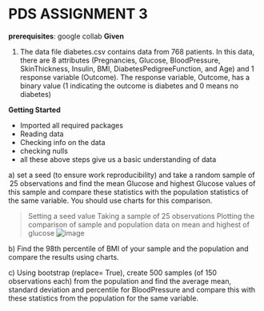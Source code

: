 # PDS ASSIGNMENT 3
**prerequisites**:
google collab 
**Given**
1) The data file diabetes.csv contains data from 768 patients. In this data, there are 8 attributes (Pregnancies, Glucose, BloodPressure, SkinThickness, Insulin, BMI, DiabetesPedigreeFunction, and Age) and 1 response variable (Outcome). The response variable, Outcome, has a binary value (1 indicating the outcome is diabetes and 0 means no diabetes)
   
**Getting Started**  
- Imported all required packages
- Reading data
- Checking info on the data
- checking nulls
- all these above steps give us a basic understanding of data

a)  set a seed (to ensure work reproducibility) and take a random sample of  25 observations and find the mean Glucose and highest Glucose values of this sample and compare these statistics with the population statistics of the same variable. You should use charts for this comparison.
> Setting a seed value
> Taking a sample of 25 observations
> Plotting the comparison of sample and population data on mean and highest of glucose
![image](https://github.com/chsandeep8/pdsasgmnt3/assets/50614267/b76e5630-7c44-4f9e-b2f5-2356d8ba17eb)


b) Find the 98th percentile of BMI of your sample and the population and compare the results using charts.


c) Using bootstrap (replace= True), create 500 samples (of 150 observations each) from the population and find the average mean, standard deviation and percentile for BloodPressure and compare this with these statistics from the population for the same variable.
